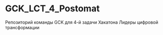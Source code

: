# GCK_LCT_4_Postomat
Репозиторий команды GCK для 4-й задачи Хакатона Лидеры цифровой  трансформации
